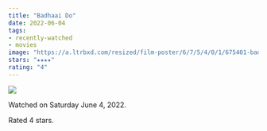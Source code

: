 ```yaml
---
title: "Badhaai Do"
date: 2022-06-04
tags:
- recently-watched
- movies
image: "https://a.ltrbxd.com/resized/film-poster/6/7/5/4/0/1/675401-badhaai-do-0-600-0-900-crop.jpg?v=b11a079b1b"
stars: "★★★★"
rating: "4"
---
```


<div class="letterboxd-movie-data-content">
   <p><img src="https://a.ltrbxd.com/resized/film-poster/6/7/5/4/0/1/675401-badhaai-do-0-600-0-900-crop.jpg?v=b11a079b1b"/></p> <p>Watched on Saturday June 4, 2022.</p> 
  <p>Rated 4 stars.<p>
  <div class="float-clear"></div>
</div>